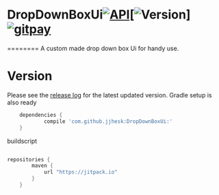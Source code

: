 # DropDownBoxUi[![API](https://img.shields.io/badge/API-17%2B-brightgreen.svg?style=flat)](https://android-arsenal.com/api?level=17)[![Version](https://img.shields.io/github/tag/jjhesk/DropDownBoxUi.svg?label=maven)] [![gitpay](http://fc07.deviantart.net/fs70/f/2012/336/f/9/little_pixel_heart_by_tiny_bear-d5mtwiu.gif)](https://gratipay.com/jjhesk/)
========
A custom made drop down box Ui for handy use.

Version
========
Please see the [release log](https://github.com/jjhesk/DropDownBoxUi/releases/) for the latest updated version. Gradle setup is also ready 
```gradle
	dependencies {
	        compile 'com.github.jjhesk:DropDownBoxUi:'
	}
```

buildscript
```gradle

repositories {
	    maven {
	        url "https://jitpack.io"
	    }
	}

```
